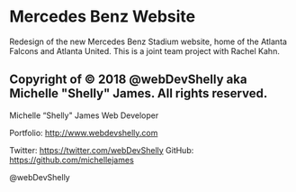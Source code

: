 # Mercedes Benz Website

Redesign of the new Mercedes Benz Stadium website, home of the Atlanta Falcons and Atlanta United. This is a joint team project with Rachel Kahn.

Copyright of &copy; 2018 @webDevShelly aka Michelle "Shelly" James. All rights reserved.
-- 

Michelle “Shelly" James
Web Developer

Portfolio: http://www.webdevshelly.com

Twitter: https://twitter.com/webDevShelly
GitHub: https://github.com/michellejames

@webDevShelly